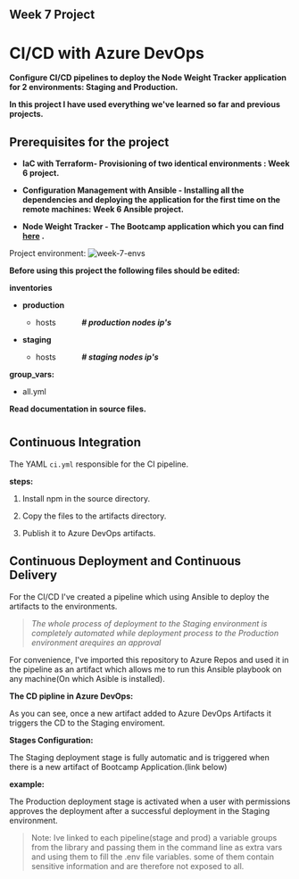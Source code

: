 ## Week 7 Project

# CI/CD with Azure DevOps

__Configure CI/CD pipelines to deploy the Node Weight Tracker application for 2 environments: Staging and Production.__

__In this project I have used everything we've learned so far and previous projects.__

## Prerequisites for the project

- __IaC with Terraform- Provisioning of two identical environments : Week 6 project.__

- __Configuration Management with Ansible - Installing all the dependencies and deploying the application for the first time on the remote machines: Week 6 Ansible project.__ 

- __Node Weight Tracker - The Bootcamp application which you can find [here](https://github.com/Gridin94/bootcamp-app) .__

Project environment:
![week-7-envs](https://camo.githubusercontent.com/5b41c84bd41e6a41560415440ee422765f39c0cafd7c2e755ee429d8fabb0a70/68747470733a2f2f626f6f7463616d702e7268696e6f70732e696f2f696d616765732f7765656b2d362d656e76732e706e67)




__Before using this project the following files should be edited:__

**inventories**
- **production**
  - hosts &emsp;&emsp;&emsp;__*# production nodes ip's*__

- **staging**

  - hosts &emsp;&emsp;&emsp;__*# staging nodes ip's*__

**group_vars:**

- all.yml


__Read documentation in source files.__
#
## Continuous Integration
The YAML `ci.yml` responsible for the CI pipeline.

__steps:__

1. Install npm in the source directory.

1. Copy the files to the artifacts directory.

1. Publish it to Azure DevOps artifacts.

## Continuous Deployment and Continuous Delivery
For the CI/CD I've created a pipeline which using Ansible to deploy the artifacts to the environments.

>*The whole process of deployment to the Staging environment is completely automated while deployment process to the Production environment arequires an approval*

For convenience, I've imported this repository to Azure Repos and used it in the pipeline as an artifact which allows me to run this Ansible playbook on any machine(On which Asible is installed).

**The CD pipline in Azure DevOps:**




As you can see, once a new artifact added to Azure DevOps Artifacts it triggers the CD to the Staging enviroment.

**Stages Configuration:**

The Staging deployment stage is fully automatic and is triggered when there is a new artifact of Bootcamp Application.(link below)


__example:__





The Production deployment stage is activated when a user with permissions approves the deployment after a successful deployment in the Staging environment.





>Note: Ive linked to each pipeline(stage and prod) a variable groups from the library and passing them in the command line as extra vars and using them to fill the .env file variables.
some of them contain sensitive information and are therefore not exposed to all.
